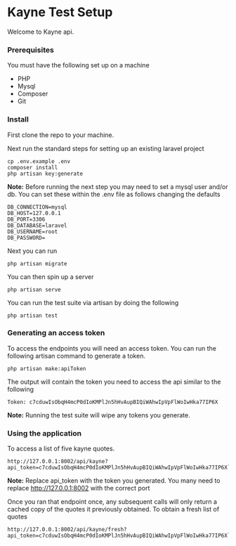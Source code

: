 # Kayne Test Setup
Welcome to Kayne api.

### Prerequisites
You must have the following set up on a machine
* PHP
* Mysql
* Composer
* Git


### Install
First clone the repo to your machine.

Next run the standard steps for setting up an existing laravel project

```shell
cp .env.example .env
composer install
php artisan key:generate
```

**Note:** Before running the next step you may need to set a mysql user and/or db. 
You can set these within the .env file as follows changing the defaults

```shell
DB_CONNECTION=mysql
DB_HOST=127.0.0.1
DB_PORT=3306
DB_DATABASE=laravel
DB_USERNAME=root
DB_PASSWORD=
```

Next you can run
```shell
php artisan migrate
```

You can then spin up a server
```shell
php artisan serve
```

You can run the test suite via artisan by doing the following

```shell
php artisan test
```

### Generating an access token
To access the endpoints you will need  an access token. You can run the following artisan command to generate a token.

```shell
php artisan make:apiToken
```
The output will contain the token you need to access the api similar to the following

```shell
Token: c7cduwIsObqH4mcP0dIoKMPlJn5hHvAupBIQiWAhwIpVpFlWoIwHka77IP6X
```

**Note:** Running the test suite will wipe any tokens you generate.

### Using the application
To access a list of five kayne quotes.

```shell
http://127.0.0.1:8002/api/kayne?api_token=c7cduwIsObqH4mcP0dIoKMPlJn5hHvAupBIQiWAhwIpVpFlWoIwHka77IP6X```
```
**Note:** Replace api_token with the token you generated. You many need to replace http://127.0.0.1:8002 with the correct port

Once you ran that endpoint once, any subsequent calls will only return a cached copy of the quotes it previously obtained.
To obtain a fresh list of quotes

```shell
http://127.0.0.1:8002/api/kayne/fresh?api_token=c7cduwIsObqH4mcP0dIoKMPlJn5hHvAupBIQiWAhwIpVpFlWoIwHka77IP6X```
```
